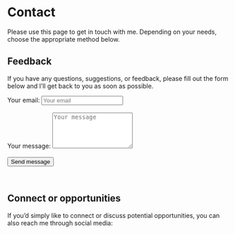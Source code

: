 # Contact

Please use this page to get in touch with me. Depending on your needs, choose the appropriate method below.

## Feedback

If you have any questions, suggestions, or feedback, please fill out the form below and I’ll get back to you as soon as possible.

<form action="https://formspree.io/f/xyzenygj" method="POST">
  <label htmlFor="email">
    Your email:
    <input type="email" name="email" id="email" placeholder="Your email" required />
  </label>
  <br /><br />
  <label htmlFor="message">
    Your message:
    <textarea name="message" id="message" rows="5" placeholder="Your message" required></textarea>
  </label>
  <br /><br />
  <button type="submit">Send message</button>
</form>
<br />

## Connect or opportunities

If you’d simply like to connect or discuss potential opportunities, you can also reach me through social media:

[<Icon icon="skill-icons:instagram" height="48" />](https://www.instagram.com/vadym.sachenko/) [<Icon icon="devicon:linkedin" height="48" />](https://www.linkedin.com/in/vadym-sachenko/)
    